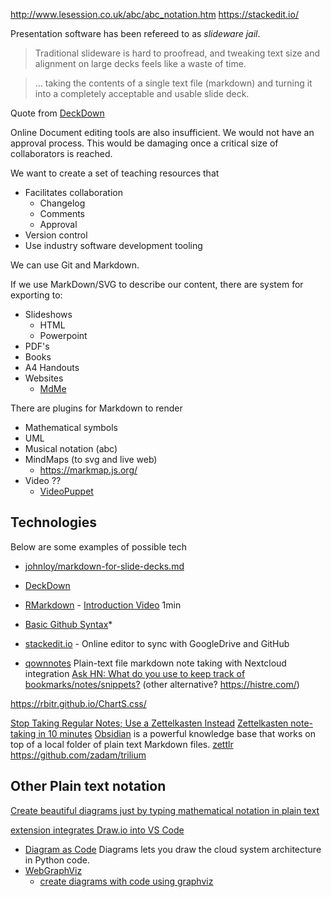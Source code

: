 http://www.lesession.co.uk/abc/abc_notation.htm
https://stackedit.io/



Presentation software has been refereed to as _slideware jail_.

> Traditional slideware is hard to proofread, and tweaking text size and alignment on large decks feels like a waste of time.

> ... taking the contents of a single text file (markdown) and turning it into a completely acceptable and usable slide deck.

Quote from [DeckDown](http://deckdown.org/)

Online Document editing tools are also insufficient. We would not have an approval process. This would be damaging once a critical size of collaborators is reached.

We want to create a set of teaching resources that
* Facilitates collaboration
    * Changelog
    * Comments
    * Approval
* Version control
* Use industry software development tooling

We can use Git and Markdown.

If we use MarkDown/SVG to describe our content, there are system for exporting to:
* Slideshows
    * HTML
    * Powerpoint
* PDF's
* Books
* A4 Handouts
* Websites
    * [MdMe](https://github.com/susam/mdme)

There are plugins for Markdown to render
* Mathematical symbols
* UML
* Musical notation (abc)
* MindMaps (to svg and live web)
    * https://markmap.js.org/
* Video ??
    * [VideoPuppet](https://www.videopuppet.com/docs/script/)

Technologies
------------

Below are some examples of possible tech

* [johnloy/markdown-for-slide-decks.md](https://gist.github.com/johnloy/27dd124ad40e210e91c70dd1c24ac8c8)
* [DeckDown](http://deckdown.org/)
* [RMarkdown](https://rmarkdown.rstudio.com/) - [Introduction Video](https://player.vimeo.com/video/178485416) 1min
* [Basic Github Syntax](https://help.github.com/en/github/writing-on-github/basic-writing-and-formatting-syntax)*
* [stackedit.io](https://stackedit.io/) - Online editor to sync with GoogleDrive and GitHub


* [qownnotes](https://www.qownnotes.org/) Plain-text file markdown note taking with Nextcloud integration
[Ask HN: What do you use to keep track of bookmarks/notes/snippets?](https://news.ycombinator.com/item?id=22778123)
(other alternative? https://histre.com/)

https://rbitr.github.io/ChartS.css/


[Stop Taking Regular Notes; Use a Zettelkasten Instead](https://eugeneyan.com/2020/04/05/note-taking-zettelkasten/)
[Zettelkasten note-taking in 10 minutes](https://blog.viktomas.com/posts/slip-box/)
[Obsidian](https://obsidian.md/) is a powerful knowledge base that works on top of a local folder of plain text Markdown files.
[zettlr](https://www.zettlr.com/)
https://github.com/zadam/trilium


Other Plain text notation
-------------------------

[Create beautiful diagrams just by typing mathematical notation in plain text](https://github.com/penrose/penrose)

[extension integrates Draw.io into VS Code](https://github.com/hediet/vscode-drawio)

* [Diagram as Code](https://diagrams.mingrammer.com/) Diagrams lets you draw the cloud system architecture in Python code.
* [WebGraphViz](http://www.webgraphviz.com/)
    * [create diagrams with code using graphviz](https://ncona.com/2020/06/create-diagrams-with-code-using-graphviz/)
